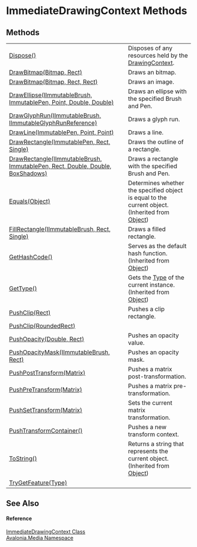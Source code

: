 # ImmediateDrawingContext Methods




## Methods
<table>
<tr>
<td><a href="M_Avalonia_Media_ImmediateDrawingContext_Dispose">Dispose()</a></td>
<td>Disposes of any resources held by the <a href="T_Avalonia_Media_DrawingContext">DrawingContext</a>.</td>
</tr>
<tr>
<td><a href="M_Avalonia_Media_ImmediateDrawingContext_DrawBitmap_1">DrawBitmap(Bitmap, Rect)</a></td>
<td>Draws an bitmap.</td>
</tr>
<tr>
<td><a href="M_Avalonia_Media_ImmediateDrawingContext_DrawBitmap">DrawBitmap(Bitmap, Rect, Rect)</a></td>
<td>Draws an image.</td>
</tr>
<tr>
<td><a href="M_Avalonia_Media_ImmediateDrawingContext_DrawEllipse">DrawEllipse(IImmutableBrush, ImmutablePen, Point, Double, Double)</a></td>
<td>Draws an ellipse with the specified Brush and Pen.</td>
</tr>
<tr>
<td><a href="M_Avalonia_Media_ImmediateDrawingContext_DrawGlyphRun">DrawGlyphRun(IImmutableBrush, IImmutableGlyphRunReference)</a></td>
<td>Draws a glyph run.</td>
</tr>
<tr>
<td><a href="M_Avalonia_Media_ImmediateDrawingContext_DrawLine">DrawLine(ImmutablePen, Point, Point)</a></td>
<td>Draws a line.</td>
</tr>
<tr>
<td><a href="M_Avalonia_Media_ImmediateDrawingContext_DrawRectangle_1">DrawRectangle(ImmutablePen, Rect, Single)</a></td>
<td>Draws the outline of a rectangle.</td>
</tr>
<tr>
<td><a href="M_Avalonia_Media_ImmediateDrawingContext_DrawRectangle">DrawRectangle(IImmutableBrush, ImmutablePen, Rect, Double, Double, BoxShadows)</a></td>
<td>Draws a rectangle with the specified Brush and Pen.</td>
</tr>
<tr>
<td><a href="https://learn.microsoft.com/dotnet/api/system.object.equals#system-object-equals(system-object)" target="_blank" rel="noopener noreferrer">Equals(Object)</a></td>
<td>Determines whether the specified object is equal to the current object.<br />(Inherited from <a href="https://learn.microsoft.com/dotnet/api/system.object" target="_blank" rel="noopener noreferrer">Object</a>)</td>
</tr>
<tr>
<td><a href="M_Avalonia_Media_ImmediateDrawingContext_FillRectangle">FillRectangle(IImmutableBrush, Rect, Single)</a></td>
<td>Draws a filled rectangle.</td>
</tr>
<tr>
<td><a href="https://learn.microsoft.com/dotnet/api/system.object.gethashcode" target="_blank" rel="noopener noreferrer">GetHashCode()</a></td>
<td>Serves as the default hash function.<br />(Inherited from <a href="https://learn.microsoft.com/dotnet/api/system.object" target="_blank" rel="noopener noreferrer">Object</a>)</td>
</tr>
<tr>
<td><a href="https://learn.microsoft.com/dotnet/api/system.object.gettype" target="_blank" rel="noopener noreferrer">GetType()</a></td>
<td>Gets the <a href="https://learn.microsoft.com/dotnet/api/system.type" target="_blank" rel="noopener noreferrer">Type</a> of the current instance.<br />(Inherited from <a href="https://learn.microsoft.com/dotnet/api/system.object" target="_blank" rel="noopener noreferrer">Object</a>)</td>
</tr>
<tr>
<td><a href="M_Avalonia_Media_ImmediateDrawingContext_PushClip">PushClip(Rect)</a></td>
<td>Pushes a clip rectangle.</td>
</tr>
<tr>
<td><a href="M_Avalonia_Media_ImmediateDrawingContext_PushClip_1">PushClip(RoundedRect)</a></td>
<td> </td>
</tr>
<tr>
<td><a href="M_Avalonia_Media_ImmediateDrawingContext_PushOpacity">PushOpacity(Double, Rect)</a></td>
<td>Pushes an opacity value.</td>
</tr>
<tr>
<td><a href="M_Avalonia_Media_ImmediateDrawingContext_PushOpacityMask">PushOpacityMask(IImmutableBrush, Rect)</a></td>
<td>Pushes an opacity mask.</td>
</tr>
<tr>
<td><a href="M_Avalonia_Media_ImmediateDrawingContext_PushPostTransform">PushPostTransform(Matrix)</a></td>
<td>Pushes a matrix post-transformation.</td>
</tr>
<tr>
<td><a href="M_Avalonia_Media_ImmediateDrawingContext_PushPreTransform">PushPreTransform(Matrix)</a></td>
<td>Pushes a matrix pre-transformation.</td>
</tr>
<tr>
<td><a href="M_Avalonia_Media_ImmediateDrawingContext_PushSetTransform">PushSetTransform(Matrix)</a></td>
<td>Sets the current matrix transformation.</td>
</tr>
<tr>
<td><a href="M_Avalonia_Media_ImmediateDrawingContext_PushTransformContainer">PushTransformContainer()</a></td>
<td>Pushes a new transform context.</td>
</tr>
<tr>
<td><a href="https://learn.microsoft.com/dotnet/api/system.object.tostring" target="_blank" rel="noopener noreferrer">ToString()</a></td>
<td>Returns a string that represents the current object.<br />(Inherited from <a href="https://learn.microsoft.com/dotnet/api/system.object" target="_blank" rel="noopener noreferrer">Object</a>)</td>
</tr>
<tr>
<td><a href="M_Avalonia_Media_ImmediateDrawingContext_TryGetFeature">TryGetFeature(Type)</a></td>
<td> </td>
</tr>
</table>

## See Also


#### Reference
<a href="T_Avalonia_Media_ImmediateDrawingContext">ImmediateDrawingContext Class</a>  
<a href="N_Avalonia_Media">Avalonia.Media Namespace</a>  

